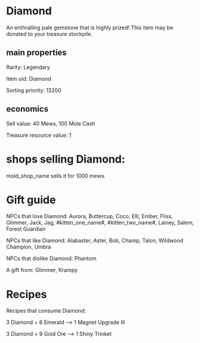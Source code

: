 # Diamond

An enthralling pale gemstone that is highly prized! This item may be donated to your treasure stockpile.

## main properties

Rarity: Legendary

Item uid: Diamond

Sorting priority: 13200

## economics

Sell value: 40 Mews, 100 Mole Cash

Treasure resource value: 1

# shops selling Diamond:

mold_shop_name sells it for 1000 mews.

# Gift guide

NPCs that love Diamond: Aurora, Buttercup, Coco, Elli, Ember, Fliss, Glimmer, Jack, Jag, #kitten_one_name#, #kitten_two_name#, Lainey, Salem, Forest Guardian

NPCs that like Diamond: Alabaster, Aster, Bob, Champ, Talon, Wildwood Champion, Umbra

NPCs that dislike Diamond: Phantom

A gift from: Glimmer, Krampy

# Recipes

Recipes that consume Diamond:

3 Diamond + 6 Emerald --> 1 Magnet Upgrade III

3 Diamond + 9 Gold Ore --> 1 Shiny Trinket